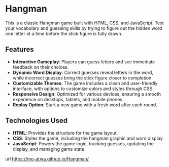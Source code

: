 # Hangman

This is a classic Hangman game built with HTML, CSS, and JavaScript. Test your vocabulary and guessing skills by trying to figure out the hidden word one letter at a time before the stick figure is fully drawn.

## Features

- **Interactive Gameplay**: Players can guess letters and see immediate feedback on their choices.  
- **Dynamic Word Display**: Correct guesses reveal letters in the word, while incorrect guesses bring the stick figure closer to completion.  
- **Customizable Themes**: The game includes a clean and user-friendly interface, with options to customize colors and styles through CSS.  
- **Responsive Design**: Optimized for various devices, ensuring a smooth experience on desktops, tablets, and mobile phones.  
- **Replay Option**: Start a new game with a fresh word after each round.  

## Technologies Used

- **HTML**: Provides the structure for the game layout.  
- **CSS**: Styles the game, including the hangman graphic and word display.  
- **JavaScript**: Powers the game logic, tracking guesses, updating the display, and managing game state.  

url https://mo-atwa.github.io/Hangman/
